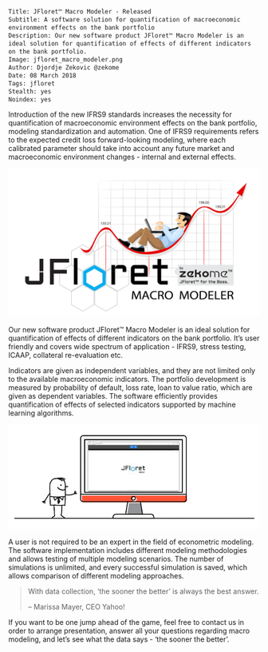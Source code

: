 ```.header
Title: JFloret™ Macro Modeler - Released
Subtitle: A software solution for quantification of macroeconomic environment effects on the bank portfolio
Description: Our new software product JFloret™ Macro Modeler is an ideal solution for quantification of effects of different indicators on the bank portfolio.
Image: jfloret_macro_modeler.png
Author: Djordje Zekovic @zekome
Date: 08 March 2018
Tags: jfloret
Stealth: yes
Noindex: yes
```

Introduction of the new IFRS9 standards increases the necessity for quantification of macroeconomic environment effects on the bank portfolio, modeling standardization and automation. One of IFRS9 requirements refers to the expected credit loss forward-looking modeling, where each calibrated parameter should take into account any future market and macroeconomic environment changes - internal and external effects.

![img](jfloret_macro_modeler.png)

Our new software product JFloret™ Macro Modeler is an ideal solution for quantification of effects of different indicators on the bank portfolio. It’s user friendly and covers wide spectrum of application - IFRS9, stress testing, ICAAP, collateral re-evaluation etc.

Indicators are given as independent variables, and they are not limited only to the available macroeconomic indicators. The portfolio development is measured by probability of default, loss rate, loan to value ratio, which are given as dependent variables. The software efficiently provides quantification of effects of selected indicators supported by machine learning algorithms.

![img](jfloret_macro_modeler.gif)

A user is not required to be an expert in the field of econometric modeling. The software implementation includes different modeling methodologies and allows testing of multiple modeling scenarios. The number of simulations is unlimited, and every successful simulation is saved, which allows comparison of different modeling approaches.

> With data collection, ‘the sooner the better’ is always the best answer.
>
> – Marissa Mayer, CEO Yahoo!

If you want to be one jump ahead of the game, feel free to contact us in order to arrange presentation, answer all your questions regarding macro modeling, and let’s see what the data says - ‘the sooner the better’.

